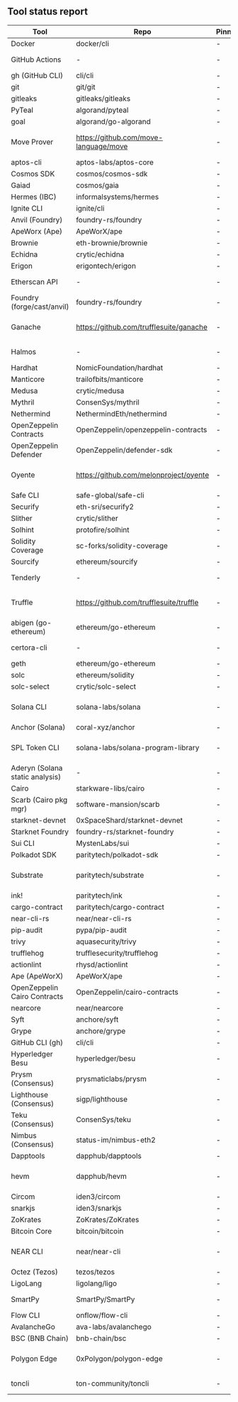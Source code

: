 ## Tool status report

| Tool | Repo | Pinned | Latest | Reasons | Quarantine |
|---|---|---|---|---|---|
| Docker | docker/cli | - | - | - | no |
| GitHub Actions | - | - | - | no repo configured | no |
| gh (GitHub CLI) | cli/cli | - | - | - | no |
| git | git/git | - | - | - | no |
| gitleaks | gitleaks/gitleaks | - | - | - | no |
| PyTeal | algorand/pyteal | - | - | - | no |
| goal | algorand/go-algorand | - | - | - | no |
| Move Prover | https://github.com/move-language/move | - | - | no longer supported (archived) | no |
| aptos-cli | aptos-labs/aptos-core | - | - | - | no |
| Cosmos SDK | cosmos/cosmos-sdk | - | - | - | no |
| Gaiad | cosmos/gaia | - | - | - | no |
| Hermes (IBC) | informalsystems/hermes | - | - | - | no |
| Ignite CLI | ignite/cli | - | - | - | no |
| Anvil (Foundry) | foundry-rs/foundry | - | - | - | no |
| ApeWorx (Ape) | ApeWorX/ape | - | - | - | no |
| Brownie | eth-brownie/brownie | - | - | - | no |
| Echidna | crytic/echidna | - | - | - | no |
| Erigon | erigontech/erigon | - | - | - | no |
| Etherscan API | - | - | - | no repo configured | no |
| Foundry (forge/cast/anvil) | foundry-rs/foundry | - | - | - | no |
| Ganache | https://github.com/trufflesuite/ganache | - | - | no longer supported (archived) | no |
| Halmos | - | - | - | no repo configured | no |
| Hardhat | NomicFoundation/hardhat | - | - | - | no |
| Manticore | trailofbits/manticore | - | - | - | no |
| Medusa | crytic/medusa | - | - | - | no |
| Mythril | ConsenSys/mythril | - | - | - | no |
| Nethermind | NethermindEth/nethermind | - | - | - | no |
| OpenZeppelin Contracts | OpenZeppelin/openzeppelin-contracts | - | - | - | no |
| OpenZeppelin Defender | OpenZeppelin/defender-sdk | - | - | - | no |
| Oyente | https://github.com/melonproject/oyente | - | - | no longer supported (archived) | no |
| Safe CLI | safe-global/safe-cli | - | - | - | no |
| Securify | eth-sri/securify2 | - | - | - | no |
| Slither | crytic/slither | - | - | - | no |
| Solhint | protofire/solhint | - | - | - | no |
| Solidity Coverage | sc-forks/solidity-coverage | - | - | - | no |
| Sourcify | ethereum/sourcify | - | - | - | no |
| Tenderly | - | - | - | no repo configured | no |
| Truffle | https://github.com/trufflesuite/truffle | - | - | no longer supported (archived) | no |
| abigen (go-ethereum) | ethereum/go-ethereum | - | - | - | no |
| certora-cli | - | - | - | no repo configured | no |
| geth | ethereum/go-ethereum | - | - | - | no |
| solc | ethereum/solidity | - | - | - | no |
| solc-select | crytic/solc-select | - | - | - | no |
| Solana CLI | solana-labs/solana | - | - | no longer supported (archived) | no |
| Anchor (Solana) | coral-xyz/anchor | - | - | - | no |
| SPL Token CLI | solana-labs/solana-program-library | - | - | no longer supported (archived) | no |
| Aderyn (Solana static analysis) | - | - | - | no repo configured | no |
| Cairo | starkware-libs/cairo | - | - | - | no |
| Scarb (Cairo pkg mgr) | software-mansion/scarb | - | - | - | no |
| starknet-devnet | 0xSpaceShard/starknet-devnet | - | - | - | no |
| Starknet Foundry | foundry-rs/starknet-foundry | - | - | - | no |
| Sui CLI | MystenLabs/sui | - | - | - | no |
| Polkadot SDK | paritytech/polkadot-sdk | - | - | - | no |
| Substrate | paritytech/substrate | - | - | no longer supported (archived) | no |
| ink! | paritytech/ink | - | - | - | no |
| cargo-contract | paritytech/cargo-contract | - | - | - | no |
| near-cli-rs | near/near-cli-rs | - | - | - | no |
| pip-audit | pypa/pip-audit | - | - | - | no |
| trivy | aquasecurity/trivy | - | - | - | no |
| trufflehog | trufflesecurity/trufflehog | - | - | - | no |
| actionlint | rhysd/actionlint | - | - | - | no |
| Ape (ApeWorX) | ApeWorX/ape | - | - | - | no |
| OpenZeppelin Cairo Contracts | OpenZeppelin/cairo-contracts | - | - | - | no |
| nearcore | near/nearcore | - | - | - | no |
| Syft | anchore/syft | - | - | - | no |
| Grype | anchore/grype | - | - | - | no |
| GitHub CLI (gh) | cli/cli | - | - | - | no |
| Hyperledger Besu | hyperledger/besu | - | - | - | no |
| Prysm (Consensus) | prysmaticlabs/prysm | - | - | - | no |
| Lighthouse (Consensus) | sigp/lighthouse | - | - | - | no |
| Teku (Consensus) | ConsenSys/teku | - | - | - | no |
| Nimbus (Consensus) | status-im/nimbus-eth2 | - | - | - | no |
| Dapptools | dapphub/dapptools | - | - | - | no |
| hevm | dapphub/hevm | - | - | no longer supported (archived) | YES |
| Circom | iden3/circom | - | - | - | no |
| snarkjs | iden3/snarkjs | - | - | - | no |
| ZoKrates | ZoKrates/ZoKrates | - | - | - | no |
| Bitcoin Core | bitcoin/bitcoin | - | - | - | no |
| NEAR CLI | near/near-cli | - | - | no longer supported (archived) | YES |
| Octez (Tezos) | tezos/tezos | - | - | - | no |
| LigoLang | ligolang/ligo | - | - | - | no |
| SmartPy | SmartPy/SmartPy | - | - | repo not found | YES |
| Flow CLI | onflow/flow-cli | - | - | - | no |
| AvalancheGo | ava-labs/avalanchego | - | - | - | no |
| BSC (BNB Chain) | bnb-chain/bsc | - | - | - | no |
| Polygon Edge | 0xPolygon/polygon-edge | - | - | no longer supported (archived) | YES |
| toncli | ton-community/toncli | - | - | repo not found | YES |
